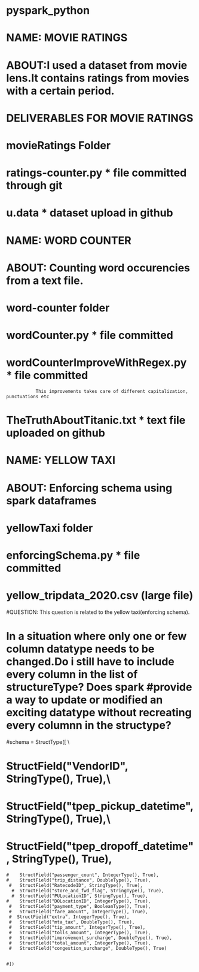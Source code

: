 # pyspark_python

 #    NAME: MOVIE RATINGS
 
 #    ABOUT:I used a dataset from movie lens.It contains ratings from movies with a certain period.
      
 #    DELIVERABLES FOR MOVIE RATINGS
 #    movieRatings Folder
 #      ratings-counter.py * file committed through git
 #      u.data * dataset upload in github

        
        
        
        
        
 #     NAME: WORD COUNTER
 
 #     ABOUT: Counting word occurencies from a text file.
 #     
 #     word-counter folder
 #       wordCounter.py * file committed
 #       wordCounterImproveWithRegex.py * file committed
               This improvements takes care of different capitalization, punctuations etc
 #       TheTruthAboutTitanic.txt * text file uploaded on github

 
 
 
 
 #       NAME: YELLOW TAXI
 #      ABOUT: Enforcing schema using spark dataframes
 #      yellowTaxi folder
 #         enforcingSchema.py * file committed
 #         yellow_tripdata_2020.csv (large file)



#QUESTION: This question is related to the yellow taxi(enforcing schema).
 #   In a situation where only one or few column datatype needs to be changed.Do i still have to include every column in the list of structureType? Does spark #provide a way to update or modified an exciting datatype without recreating every columnn in the structype?
    
#schema = StructType([ \
 #       StructField("VendorID", StringType(), True),\
  #      StructField("tpep_pickup_datetime", StringType(), True),\
   #     StructField("tpep_dropoff_datetime", StringType(), True),
    #    StructField("passenger_count", IntegerType(), True),
    #    StructField("trip_distance", DoubleType(), True),
     #   StructField("RatecodeID", StringType(), True),
      #  StructField("store_and_fwd_flag", StringType(), True),
      #  StructField("PULocationID", StringType(), True),
    #    StructField("DOLocationID", IntegerType(), True),
     #   StructField("payment_type", BooleanType(), True),
     #   StructField("fare_amount", IntegerType(), True),
     #  StructField("extra", IntegerType(), True),
     #   StructField("mta_tax", DoubleType(), True),
     #   StructField("tip_amount", IntegerType(), True),
     #   StructField("tolls_amount", IntegerType(), True),
     #   StructField("improvement_surcharge", DoubleType(), True),
     #   StructField("total_amount", IntegerType(), True),
     #   StructField("congestion_surcharge", DoubleType(), True)


    #])

